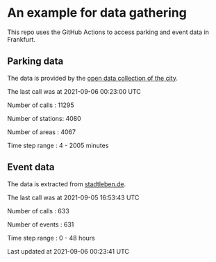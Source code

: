 # An example for data gathering

This repo uses the GitHub Actions to access parking and event data in Frankfurt.

## Parking data
The data is provided by the [open data collection of the city](https://www.offenedaten.frankfurt.de/).

The last call was at 2021-09-06 00:23:00 UTC

Number of calls   : 11295

Number of stations:  4080

Number of areas   :  4067

Time step range   :     4 -  2005 minutes


## Event data
The data is extracted from [stadtleben.de](https://stadtleben.de/frankfurt/).

The last call was at 2021-09-05 16:53:43 UTC

Number of calls   : 633

Number of events  : 631

Time step range   :   0 -  48 hours


Last updated at 2021-09-06 00:23:41 UTC
